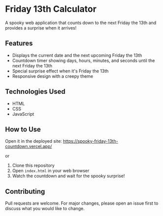 # Friday 13th Calculator

A spooky web application that counts down to the next Friday the 13th and provides a surprise when it arrives!

## Features

- Displays the current date and the next upcoming Friday the 13th
- Countdown timer showing days, hours, minutes, and seconds until the next Friday the 13th
- Special surprise effect when it's Friday the 13th
- Responsive design with a creepy theme

## Technologies Used

- HTML
- CSS
- JavaScript

## How to Use

Open it in the deployed site: https://spooky-friday-13th-countdown.vercel.app/

or

1. Clone this repository
2. Open `index.html` in your web browser
3. Watch the countdown and wait for the spooky surprise!

## Contributing

Pull requests are welcome. For major changes, please open an issue first to discuss what you would like to change.